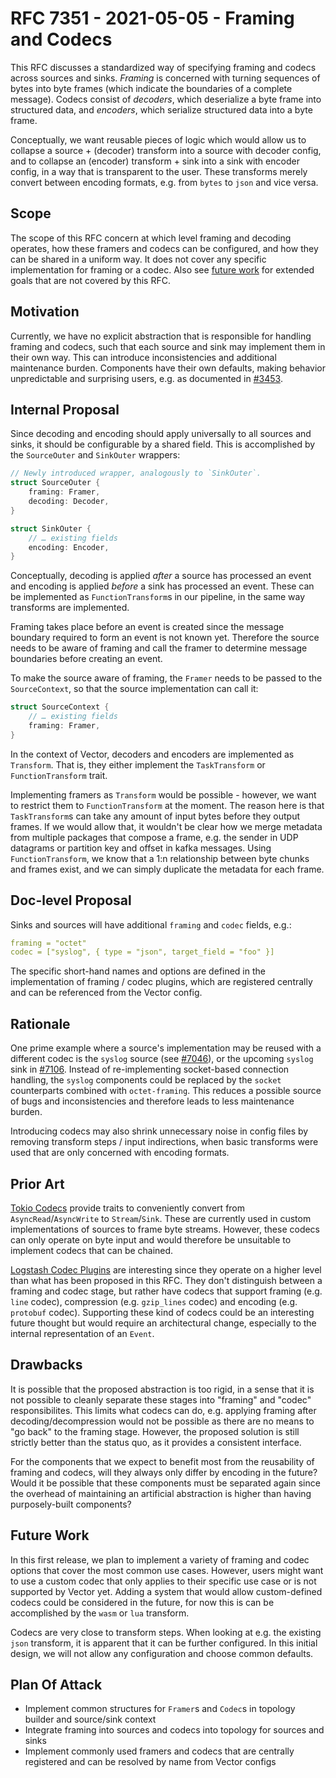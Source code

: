 # RFC 7351 - 2021-05-05 - Framing and Codecs

This RFC discusses a standardized way of specifying framing and codecs across
sources and sinks. _Framing_ is concerned with turning sequences of bytes into
byte frames (which indicate the boundaries of a complete message). Codecs
consist of _decoders_, which deserialize a byte frame into structured data, and
_encoders_, which serialize structured data into a byte frame.

Conceptually, we want reusable pieces of logic which would allow us to collapse
a source + (decoder) transform into a source with decoder config, and to
collapse an (encoder) transform + sink into a sink with encoder config, in a way
that is transparent to the user. These transforms merely convert between
encoding formats, e.g. from `bytes` to `json` and vice versa.

## Scope

The scope of this RFC concern at which level framing and decoding operates, how
these framers and codecs can be configured, and how they can be shared in a
uniform way. It does not cover any specific implementation for framing or a
codec. Also see [future work](#future-work) for extended goals that are not
covered by this RFC.

## Motivation

Currently, we have no explicit abstraction that is responsible for handling
framing and codecs, such that each source and sink may implement them in their
own way. This can introduce inconsistencies and additional maintenance burden.
Components have their own defaults, making behavior unpredictable and surprising
users, e.g. as documented in
[#3453](https://github.com/timberio/vector/issues/3453).

## Internal Proposal

Since decoding and encoding should apply universally to all sources and sinks,
it should be configurable by a shared field. This is accomplished by the
`SourceOuter` and `SinkOuter` wrappers:

```rust
// Newly introduced wrapper, analogously to `SinkOuter`.
struct SourceOuter {
    framing: Framer,
    decoding: Decoder,
}
```

```rust
struct SinkOuter {
    // … existing fields
    encoding: Encoder,
}
```

Conceptually, decoding is applied _after_ a source has processed an event and
encoding is applied _before_ a sink has processed an event. These can be
implemented as `FunctionTransform`s in our pipeline, in the same way transforms
are implemented.

Framing takes place before an event is created since the message boundary
required to form an event is not known yet. Therefore the source needs to be
aware of framing and call the framer to determine message boundaries before
creating an event.

To make the source aware of framing, the `Framer` needs to be passed to the
`SourceContext`, so that the source implementation can call it:

```rust
struct SourceContext {
    // … existing fields
    framing: Framer,
}
```

In the context of Vector, decoders and encoders are implemented as `Transform`.
That is, they either implement the `TaskTransform` or `FunctionTransform` trait.

Implementing framers as `Transform` would be possible - however, we want to
restrict them to `FunctionTransform` at the moment. The reason here is that
`TaskTransform`s can take any amount of input bytes before they output frames.
If we would allow that, it wouldn't be clear how we merge metadata from multiple
packages that compose a frame, e.g. the sender in UDP datagrams or partition key
and offset in kafka messages. Using `FunctionTransform`, we know that a 1:n
relationship between byte chunks and frames exist, and we can simply duplicate
the metadata for each frame.

## Doc-level Proposal

Sinks and sources will have additional `framing` and `codec` fields, e.g.:

```yaml
framing = "octet"
codec = ["syslog", { type = "json", target_field = "foo" }]
```

The specific short-hand names and options are defined in the implementation of
framing / codec plugins, which are registered centrally and can be referenced
from the Vector config.

## Rationale

One prime example where a source's implementation may be reused with a different
codec is the `syslog` source (see
[#7046](https://github.com/timberio/vector/pull/7046)), or the upcoming `syslog`
sink in [#7106](https://github.com/timberio/vector/issues/7106). Instead of
re-implementing socket-based connection handling, the `syslog` components could
be replaced by the `socket` counterparts combined with `octet-framing`. This
reduces a possible source of bugs and inconsistencies and therefore leads to
less maintenance burden.

Introducing codecs may also shrink unnecessary noise in config files by removing
transform steps / input indirections, when basic transforms were used that are
only concerned with encoding formats.

## Prior Art

[Tokio Codecs](https://docs.rs/tokio-util/0.6.7/tokio_util/codec/index.html)
provide traits to conveniently convert from `AsyncRead`/`AsyncWrite` to
`Stream`/`Sink`. These are currently used in custom implementations of sources
to frame byte streams. However, these codecs can only operate on byte input and
would therefore be unsuitable to implement codecs that can be chained.

[Logstash Codec Plugins](https://www.elastic.co/guide/en/logstash/current/codec-plugins.html)
are interesting since they operate on a higher level than what has been proposed
in this RFC. They don't distinguish between a framing and codec stage, but
rather have codecs that support framing (e.g. `line` codec), compression (e.g.
`gzip_lines` codec) and encoding (e.g. `protobuf` codec). Supporting these kind
of codecs could be an interesting future thought but would require an
architectural change, especially to the internal representation of an `Event`.

## Drawbacks

It is possible that the proposed abstraction is too rigid, in a sense that it is
not possible to cleanly separate these stages into "framing" and "codec"
responsibilites. This limits what codecs can do, e.g. applying framing after
decoding/decompression would not be possible as there are no means to "go back"
to the framing stage. However, the proposed solution is still strictly better
than the status quo, as it provides a consistent interface.

For the components that we expect to benefit most from the reusability of
framing and codecs, will they always only differ by encoding in the future?
Would it be possible that these components must be separated again since the
overhead of maintaining an artificial abstraction is higher than having
purposely-built components?

## Future Work

In this first release, we plan to implement a variety of framing and codec
options that cover the most common use cases. However, users might want to use a
custom codec that only applies to their specific use case or is not supported by
Vector yet. Adding a system that would allow custom-defined codecs could be
considered in the future, for now this is can be accomplished by the `wasm` or
`lua` transform.

Codecs are very close to transform steps. When looking at e.g. the existing
`json` transform, it is apparent that it can be further configured. In this
initial design, we will not allow any configuration and choose common defaults.

## Plan Of Attack

- Implement common structures for `Framer`s and `Codec`s in topology builder and
  source/sink context
- Integrate framing into sources and codecs into topology for sources and sinks
- Implement commonly used framers and codecs that are centrally registered and
  can be resolved by name from Vector configs
